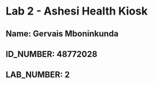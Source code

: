 # Lab 2 - Ashesi Health Kiosk

## Name: Gervais Mboninkunda
## ID_NUMBER: 48772028
## LAB_NUMBER: 2
